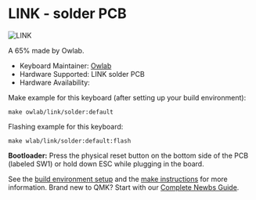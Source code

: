 # LINK - solder PCB

![LINK](https://imgur.com/a/Jqcl5Dq.png)

A 65% made by Owlab.

* Keyboard Maintainer: [Owlab](https://github.com/owlab-git)
* Hardware Supported: LINK solder PCB
* Hardware Availability: 

Make example for this keyboard (after setting up your build environment):

    make owlab/link/solder:default

Flashing example for this keyboard:

    make wlab/link/solder:default:flash

**Bootloader:** Press the physical reset button on the bottom side of the PCB (labeled SW1) or hold down ESC while plugging in the board.

See the [build environment setup](https://docs.qmk.fm/#/getting_started_build_tools) and the [make instructions](https://docs.qmk.fm/#/getting_started_make_guide) for more information. Brand new to QMK? Start with our [Complete Newbs Guide](https://docs.qmk.fm/#/newbs).
